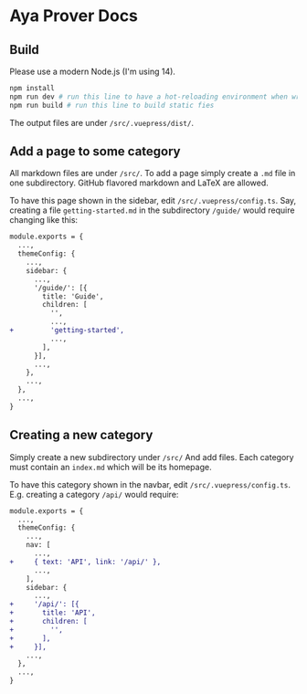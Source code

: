 # Aya Prover Docs

## Build

Please use a modern Node.js (I'm using 14).

```sh
npm install
npm run dev # run this line to have a hot-reloading environment when writing
npm run build # run this line to build static fies
```

The output files are under `/src/.vuepress/dist/`.

## Add a page to some category

All markdown files are under `/src/`. To add a page simply create a `.md` file in one subdirectory. GitHub flavored markdown and LaTeX are allowed.

To have this page shown in the sidebar, edit `/src/.vuepress/config.ts`. Say, creating a file `getting-started.md` in the subdirectory `/guide/` would require changing like this:

```diff
module.exports = {
  ...,
  themeConfig: {
    ...,
    sidebar: {
      ...,
      '/guide/': [{
        title: 'Guide',
        children: [
          '',
          ...,
+         'getting-started',
          ...,
        ],
      }],
      ...,
    },
    ...,
  },
  ...,
}
```

## Creating a new category

Simply create a new subdirectory under `/src/` And add files. Each category must contain an `index.md` which will be its homepage.

To have this category shown in the navbar, edit `/src/.vuepress/config.ts`. E.g. creating a category `/api/` would require:

```diff
module.exports = {
  ...,
  themeConfig: {
    ...,
    nav: [
      ...,
+     { text: 'API', link: '/api/' },
      ...,
    ],
    sidebar: {
      ...,
+     '/api/': [{
+       title: 'API',
+       children: [
+         '',
+       ],
+     }],
    ...,
  },
  ...,
}
```
